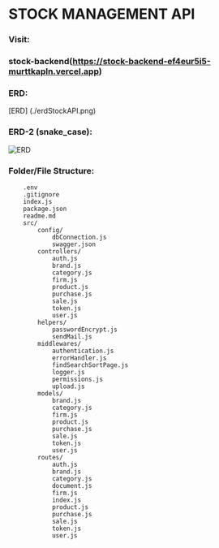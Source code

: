 # STOCK MANAGEMENT API

### Visit:
### stock-backend(https://stock-backend-ef4eur5i5-murttkapln.vercel.app)

### ERD:

[ERD]
(./erdStockAPI.png)

### ERD-2 (snake_case):

![ERD](./erdStockAPI2.png)

### Folder/File Structure:

```
    .env
    .gitignore
    index.js
    package.json
    readme.md
    src/
        config/
            dbConnection.js
            swagger.json
        controllers/
            auth.js
            brand.js
            category.js
            firm.js
            product.js
            purchase.js
            sale.js
            token.js
            user.js
        helpers/
            passwordEncrypt.js
            sendMail.js
        middlewares/
            authentication.js
            errorHandler.js
            findSearchSortPage.js
            logger.js
            permissions.js
            upload.js
        models/
            brand.js
            category.js
            firm.js
            product.js
            purchase.js
            sale.js
            token.js
            user.js
        routes/
            auth.js
            brand.js
            category.js
            document.js
            firm.js
            index.js
            product.js
            purchase.js
            sale.js
            token.js
            user.js
```
